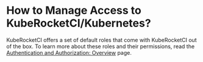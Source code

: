 # How to Manage Access to KubeRocketCI/Kubernetes?

<head>
  <link rel="canonical" href="https://docs.kuberocketci.io/faq/how-to/devops/manage-access-kuberocketci-kubernetes/" />
</head>

KubeRocketCI offers a set of default roles that come with KubeRocketCI out of the box. To learn more about these roles and their permissions, read the [Authentication and Authorization: Overview](/docs/operator-guide/auth/platform-auth-model#roles) page.
